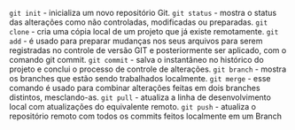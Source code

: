 `git init` - inicializa um novo repositório Git.
`git status` -  mostra o status das alterações como não controladas, modificadas ou preparadas.
`git clone` - cria uma cópia local de um projeto que já existe remotamente.
`git add` - é usado para preparar mudanças nos seus arquivos para serem registradas no controle de versão GIT e posteriormente ser aplicado, com o comando git commit.
`git commit` -  salva o instantâneo no histórico do projeto e conclui o processo de controle de alterações.
`git branch` -  mostra os branches que estão sendo trabalhados localmente.
`git merge` -  esse comando é usado para combinar alterações feitas em dois branches distintos, mesclando-as.
`git pull` - atualiza a linha de desenvolvimento local com atualizações do equivalente remoto.
`git push` - atualiza o repositório remoto com todos os commits feitos localmente em um Branch
